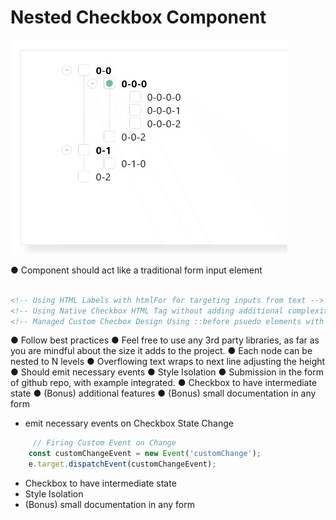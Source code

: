 # Nested Checkbox Component 
[![Nested Checkbox](/docs/demo-snap.gif)](https://customnestedcheckbox.netlify.app/)


● Component should act like a traditional form input element
```html 

<!-- Using HTML Labels with htmlFor for targeting inputs from text -->
<!-- Using Native Checkbox HTML Tag without adding additional complexity to Code  -->
<!-- Managed Custom Checbox Design Using ::before psuedo elements with minimum dependency code  -->

```


● Follow best practices
● Feel free to use any 3rd party libraries, as far as you are mindful about the size it adds to
the project.
● Each node can be nested to N levels
● Overflowing text wraps to next line adjusting the height
● Should emit necessary events
● Style Isolation
● Submission in the form of github repo, with example integrated.
● Checkbox to have intermediate state
● (Bonus) additional features
● (Bonus) small documentation in any form
  
- emit necessary events on Checkbox State Change 

```js
     // Firing Custom Event on Change
    const customChangeEvent = new Event('customChange');
    e.target.dispatchEvent(customChangeEvent);

```



-  Checkbox to have intermediate state
- Style Isolation
- (Bonus) small documentation in any form


